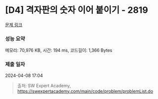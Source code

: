 # [D4] 격자판의 숫자 이어 붙이기 - 2819 

[문제 링크](https://swexpertacademy.com/main/code/problem/problemDetail.do?contestProbId=AV7I5fgqEogDFAXB) 

### 성능 요약

메모리: 70,976 KB, 시간: 194 ms, 코드길이: 1,366 Bytes

### 제출 일자

2024-04-08 17:04



> 출처: SW Expert Academy, https://swexpertacademy.com/main/code/problem/problemList.do
